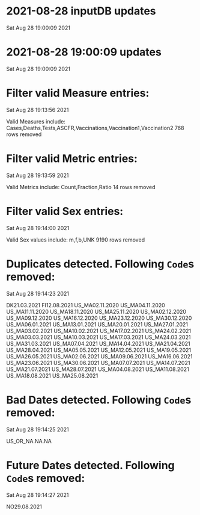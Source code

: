 
# 2021-08-28 inputDB updates 
 Sat Aug 28 19:00:09 2021 


# 2021-08-28 19:00:09 updates 
 Sat Aug 28 19:00:09 2021 


# Filter valid Measure entries: 
 Sat Aug 28 19:13:56 2021 

Valid Measures include: Cases,Deaths,Tests,ASCFR,Vaccinations,Vaccination1,Vaccination2
 768 rows removed
# Filter valid Metric entries: 
 Sat Aug 28 19:13:59 2021 

Valid Metrics include: Count,Fraction,Ratio
 14 rows removed
# Filter valid Sex entries: 
 Sat Aug 28 19:14:00 2021 

Valid Sex values include: m,f,b,UNK
 9190 rows removed
# Duplicates detected. Following `Code`s removed: 
 Sat Aug 28 19:14:23 2021 

DK21.03.2021
FI12.08.2021
US_MA02.11.2020
US_MA04.11.2020
US_MA11.11.2020
US_MA18.11.2020
US_MA25.11.2020
US_MA02.12.2020
US_MA09.12.2020
US_MA16.12.2020
US_MA23.12.2020
US_MA30.12.2020
US_MA06.01.2021
US_MA13.01.2021
US_MA20.01.2021
US_MA27.01.2021
US_MA03.02.2021
US_MA10.02.2021
US_MA17.02.2021
US_MA24.02.2021
US_MA03.03.2021
US_MA10.03.2021
US_MA17.03.2021
US_MA24.03.2021
US_MA31.03.2021
US_MA07.04.2021
US_MA14.04.2021
US_MA21.04.2021
US_MA28.04.2021
US_MA05.05.2021
US_MA12.05.2021
US_MA19.05.2021
US_MA26.05.2021
US_MA02.06.2021
US_MA09.06.2021
US_MA16.06.2021
US_MA23.06.2021
US_MA30.06.2021
US_MA07.07.2021
US_MA14.07.2021
US_MA21.07.2021
US_MA28.07.2021
US_MA04.08.2021
US_MA11.08.2021
US_MA18.08.2021
US_MA25.08.2021
# Bad Dates detected. Following `Code`s removed: 
 Sat Aug 28 19:14:25 2021 

US_OR_NA.NA.NA
# Future Dates detected. Following `Code`s removed: 
 Sat Aug 28 19:14:27 2021 

NO29.08.2021